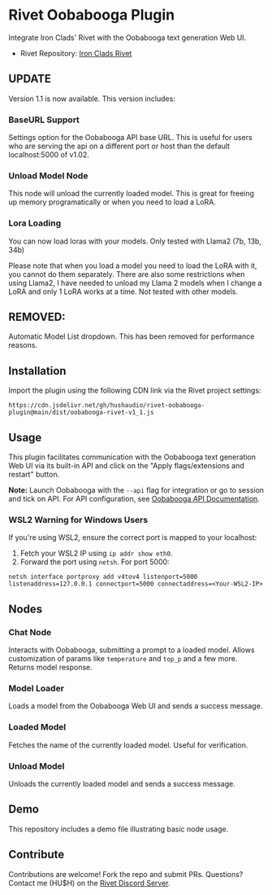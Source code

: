 # Rivet Oobabooga Plugin
Integrate Iron Clads' Rivet with the Oobabooga text generation Web UI.

- Rivet Repository: [Iron Clads Rivet](https://github.com/Ironclad/rivet)

## UPDATE
Version 1.1 is now available. This version includes:

### BaseURL Support 
Settings option for the Oobabooga API base URL. This is useful for users who are serving the api on a different port or host than the default localhost:5000 of v1.02. 

### Unload Model Node
This node will unload the currently loaded model.  This is great for freeing up memory programatically or when you need to load a LoRA.  

### Lora Loading
You can now load loras with your models.  Only tested with Llama2 (7b, 13b, 34b)

Please note that when you load a model you need to load the LoRA with it, you cannot do them separately.
There are also some restrictions when using Llama2, I have needed to unload my Llama 2 models when I change a LoRA and only 1 LoRA works at a time.  Not tested with other models.

## REMOVED: 
Automatic Model List dropdown.  This has been removed for performance reasons.
## Installation
Import the plugin using the following CDN link via the Rivet project settings:

```
https://cdn.jsdelivr.net/gh/hushaudio/rivet-oobabooga-plugin@main/dist/oobabooga-rivet-v1_1.js
```

## Usage
This plugin facilitates communication with the Oobabooga text generation Web UI via its built-in API and click on the "Apply flags/extensions and restart" button.

**Note:** Launch Oobabooga with the `--api` flag for integration or go to session and tick on API. For API configuration, see [Oobabooga API Documentation](https://github.com/oobabooga/text-generation-webui#api).

### WSL2 Warning for Windows Users
If you're using WSL2, ensure the correct port is mapped to your localhost:

1. Fetch your WSL2 IP using `ip addr show eth0`.
2. Forward the port using `netsh`. For port 5000:

```
netsh interface portproxy add v4tov4 listenport=5000 listenaddress=127.0.0.1 connectport=5000 connectaddress=<Your-WSL2-IP>
```

## Nodes
### Chat Node
Interacts with Oobabooga, submitting a prompt to a loaded model. Allows customization of params like `temperature` and `top_p` and a few more. Returns model response.

### Model Loader
Loads a model from the Oobabooga Web UI and sends a success message.

### Loaded Model
Fetches the name of the currently loaded model. Useful for verification.

### Unload Model
Unloads the currently loaded model and sends a success message.

## Demo
This repository includes a demo file illustrating basic node usage.

## Contribute
Contributions are welcome! Fork the repo and submit PRs. Questions? Contact me (HU$H) on the [Rivet Discord Server](https://discord.gg/zEwFVVpvWE).